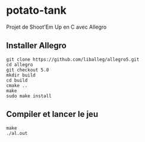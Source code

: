 # potato-tank
Projet de Shoot'Em Up en C avec Allegro

## Installer Allegro
```
git clone https://github.com/liballeg/allegro5.git
cd allegro
git checkout 5.0
mkdir build
cd build
cmake ..
make
sudo make install
```

## Compiler et lancer le jeu
```
make
./al.out
```
